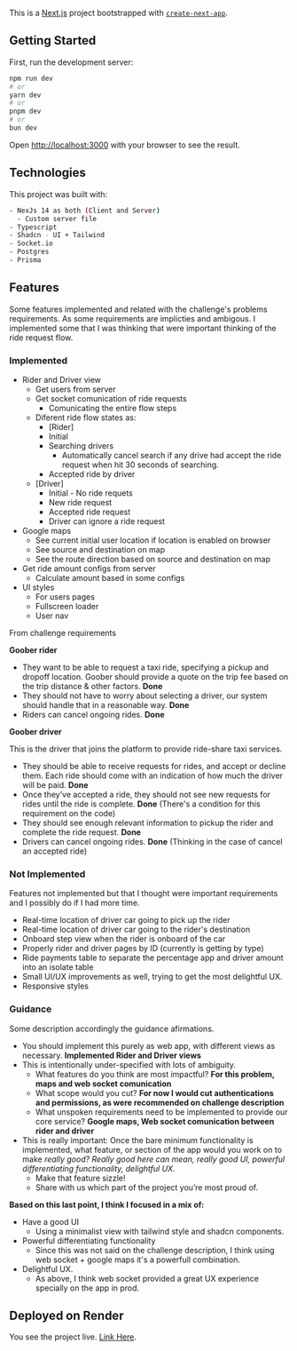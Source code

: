 This is a [Next.js](https://nextjs.org/) project bootstrapped with [`create-next-app`](https://github.com/vercel/next.js/tree/canary/packages/create-next-app).

## Getting Started

First, run the development server:

```bash
npm run dev
# or
yarn dev
# or
pnpm dev
# or
bun dev
```

Open [http://localhost:3000](http://localhost:3000) with your browser to see the result.

## Technologies

This project was built with:

```bash
- NexJs 14 as both (Client and Server)
  - Custom server file
- Typescript
- Shadcn - UI + Tailwind
- Socket.io
- Postgres
- Prisma
```

## Features

Some features implemented and related with the challenge's problems requirements.
As some requirements are implicties and ambigous. I implemented some that I was thinking that were important thinking of the ride request flow.

### Implemented

- Rider and Driver view
  - Get users from server
  - Get socket comunication of ride requests
    - Comunicating the entire flow steps
  - Diferent ride flow states as:
    - [Rider]
    - Initial
    - Searching drivers
      - Automatically cancel search if any drive had accept the ride request when hit 30 seconds of searching.
    - Accepted ride by driver
  - [Driver]
    - Initial - No ride requets
    - New ride request
    - Accepted ride request
    - Driver can ignore a ride request
- Google maps
  - See current initial user location if location is enabled on browser
  - See source and destination on map
  - See the route direction based on source and destination on map
- Get ride amount configs from server
  - Calculate amount based in some configs
- UI styles
  - For users pages
  - Fullscreen loader
  - User nav

From challenge requirements

**Goober rider**

- They want to be able to request a taxi ride, specifying a pickup and dropoff location. Goober should provide a quote on the trip fee based on the trip distance & other factors. **Done**
- They should not have to worry about selecting a driver, our system should handle that in a reasonable way. **Done**
- Riders can cancel ongoing rides. **Done**

**Goober driver**

This is the driver that joins the platform to provide ride-share taxi services.

- They should be able to receive requests for rides, and accept or decline them. Each ride should come with an indication of how much the driver will be paid. **Done**
- Once they’ve accepted a ride, they should not see new requests for rides until the ride is complete. **Done** (There's a condition for this requirement on the code)
- They should see enough relevant information to pickup the rider and complete the ride request. **Done**
- Drivers can cancel ongoing rides. **Done** (Thinking in the case of cancel an accepted ride)

### Not Implemented

Features not implemented but that I thought were important requirements and I possibly do if I had more time.

- Real-time location of driver car going to pick up the rider
- Real-time location of driver car going to the rider's destination
- Onboard step view when the rider is onboard of the car
- Properly rider and driver pages by ID (currently is getting by type)
- Ride payments table to separate the percentage app and driver amount into an isolate table
- Small UI/UX improvements as well, trying to get the most delightful UX.
- Responsive styles

### Guidance

Some description accordingly the guidance afirmations.

- You should implement this purely as web app, with different views as necessary. **Implemented Rider and Driver views**
- This is intentionally under-specified with lots of ambiguity.
  - What features do you think are most impactful? **For this problem, maps and web socket comunication**
  - What scope would you cut? **For now I would cut authentications and permissions, as were recommended on challenge description**
  - What unspoken requirements need to be implemented to provide our core service? **Google maps, Web socket comunication between rider and driver**
- This is really important: Once the bare minimum functionality is implemented, what feature, or section of the app would you work on to make _really good? Really good here can mean, really good UI, powerful differentiating functionality, delightful UX._
  - Make that feature sizzle!
  - Share with us which part of the project you’re most proud of.

**Based on this last point, I think I focused in a mix of:**

- Have a good UI
  - Using a minimalist view with tailwind style and shadcn components.
- Powerful differentiating functionality
  - Since this was not said on the challenge description, I think using web socket + google maps it's a powerfull combination.
- Delightful UX.
  - As above, I think web socket provided a great UX experience specially on the app in prod.

## Deployed on Render

You see the project live. [Link Here](https://trashlab-frontend-challenge.onrender.com/).
